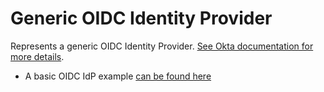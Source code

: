 # Generic OIDC Identity Provider

Represents a generic OIDC Identity Provider. [See Okta documentation for more details](https://developer.okta.com/docs/api/resources/idps/#add-generic-openid-connect-identity-provider).

* A basic OIDC IdP example [can be found here](./generic_oidc.tf)
